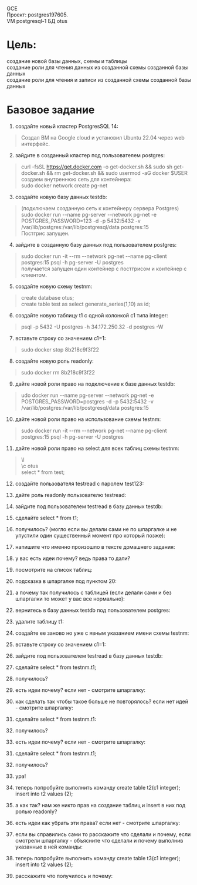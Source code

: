 GCE   
Проект: postgres197605.  
VM postgresql-1
БД otus

# Цель:
создание новой базы данных, схемы и таблицы   
создание роли для чтения данных из созданной схемы созданной базы данных   
создание роли для чтения и записи из созданной схемы созданной базы данных    

# Базовое задание 

1. создайте новый кластер PostgresSQL 14:    
> Создал ВМ на Google cloud и установил Ubuntu 22.04 через web интерфейс.   

2. зайдите в созданный кластер под пользователем postgres:   
> curl -fsSL https://get.docker.com -o get-docker.sh && sudo sh get-docker.sh && rm get-docker.sh && sudo usermod -aG docker $USER   
>  создаем внутреннюю  сеть для контейнера:    
> sudo docker network create pg-net  

3. создайте новую базу данных testdb:   
> (подключаем созданную сеть к контейнеру сервера Postgres)           
> sudo docker run --name pg-server --network pg-net -e POSTGRES_PASSWORD=123 -d -p 5432:5432 -v     
> /var/lib/postgres:/var/lib/postgresql/data postgres:15        
> Постгрис запущен.

4. зайдите в созданную базу данных под пользователем postgres:
> sudo docker run -it --rm --network pg-net --name pg-client postgres:15 psql -h pg-server -U postgres    
> получается запущен один контейнер с постгрисом и контейнер с клиентом.  

5. создайте новую схему testnm:  
> create database otus;   
> create table test  as select  generate_series(1,10) as id;

6. создайте новую таблицу t1 с одной колонкой c1 типа integer:  
> psql -p 5432 -U postgres -h 34.172.250.32 -d postgres -W

7. вставьте строку со значением c1=1:   
> sudo docker stop 8b218c9f3f22

8. создайте новую роль readonly:  
> sudo docker rm 8b218c9f3f22

9. дайте новой роли право на подключение к базе данных testdb:
> udo docker run --name pg-server --network pg-net -e POSTGRES_PASSWORD=postgres -d -p 5432:5432 -v   /var/lib/postgres:/var/lib/postgresql/data postgres:15

10. дайте новой роли право на использование схемы testnm:   
> sudo docker run -it --rm --network pg-net --name pg-client postgres:15 psql -h pg-server -U postgres

11. дайте новой роли право на select для всех таблиц схемы testnm:    
> \l    
> \c otus     
> select * from test;    

12. создайте пользователя testread с паролем test123:     
>

13. дайте роль readonly пользователю testread:     
>

14. зайдите под пользователем testread в базу данных testdb:     
>

15. сделайте select * from t1;        
>

16. получилось? (могло если вы делали сами не по шпаргалке и не упустили один существенный момент про который позже):    
>

17. напишите что именно произошло в тексте домашнего задания:     
>

18. у вас есть идеи почему? ведь права то дали?    
>

19. посмотрите на список таблиц:
>

20. подсказка в шпаргалке под пунктом 20:
>

21. а почему так получилось с таблицей (если делали сами и без шпаргалки то может у вас все нормально):    
>

22. вернитесь в базу данных testdb под пользователем postgres:   
>

23. удалите таблицу t1:
>

24. создайте ее заново но уже с явным указанием имени схемы testnm:  
>

25. вставьте строку со значением c1=1:
>

26. зайдите под пользователем testread в базу данных testdb:
>

27. сделайте select * from testnm.t1;
>

28. получилось?
>

29. есть идеи почему? если нет - смотрите шпаргалку:
>

30. как сделать так чтобы такое больше не повторялось? если нет идей - смотрите шпаргалку:
>

31. сделайте select * from testnm.t1:
>

32. получилось?
>

33. есть идеи почему? если нет - смотрите шпаргалку:
>

31. сделайте select * from testnm.t1;
>

32. получилось?
>

33. ура!
>

34. теперь попробуйте выполнить команду create table t2(c1 integer); insert into t2 values (2); 
>

35. а как так? нам же никто прав на создание таблиц и insert в них под ролью readonly?
>

36. есть идеи как убрать эти права? если нет - смотрите шпаргалку:
>

37. если вы справились сами то расскажите что сделали и почему, если смотрели шпаргалку - объясните что сделали и почему выполнив указанные в ней команды:
>

38. теперь попробуйте выполнить команду create table t3(c1 integer); insert into t2 values (2);
>

39. расскажите что получилось и почему:
>





